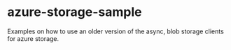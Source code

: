 # azure-storage-sample

Examples on how to use an older version of the async, blob storage clients for azure storage.
